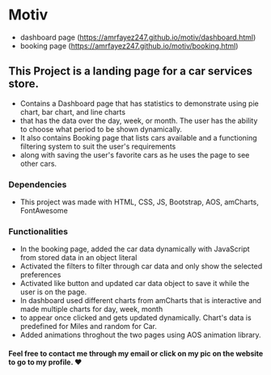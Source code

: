 # Motiv

- dashboard page (https://amrfayez247.github.io/motiv/dashboard.html)
- booking page (https://amrfayez247.github.io/motiv/booking.html)

## This Project is a landing page for a car services store.
- Contains a Dashboard page that has statistics to demonstrate using pie chart, bar chart, and line charts
- that has the data over the day, week, or month. The user has the ability to choose what period to be shown dynamically.
- It also contains Booking page that lists cars available and a functioning filtering system to suit the user's requirements
- along with saving the user's favorite cars as he uses the page to see other cars.

### Dependencies
- This project was made with HTML, CSS, JS, Bootstrap, AOS, amCharts, FontAwesome

### Functionalities
- In the booking page, added the car data dynamically with JavaScript from stored data in an object literal
- Activated the filters to filter through car data and only show the selected preferences
- Activated like button and updated car data object to save it while the user is on the page.
- In dashboard used different charts from amCharts that is interactive and made multiple charts for day, week, month
- to appear once clicked and gets updated dynamically. Chart's data is predefined for Miles and random for Car.
- Added animations throghout the two pages using AOS animation library.

#### Feel free to contact me through my email or click on my pic on the website to go to my profile. :heart:
